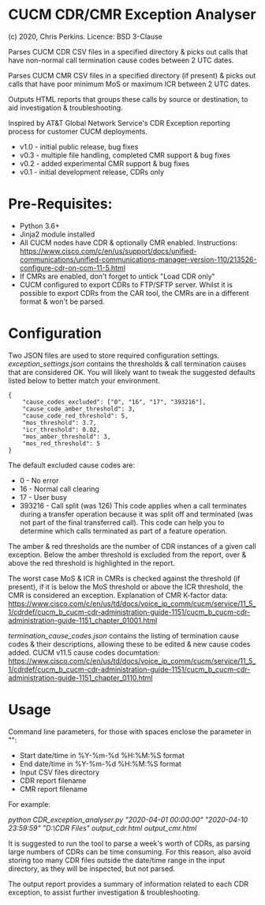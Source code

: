 # CUCM CDR/CMR Exception Analyser

(c) 2020, Chris Perkins. Licence: BSD 3-Clause


Parses CUCM CDR CSV files in a specified directory & picks out calls that have non-normal call termination cause codes between 2 UTC dates.

Parses CUCM CMR CSV files in a specified directory (if present) & picks out calls that have poor minimum MoS or maximum ICR between 2 UTC dates.

Outputs HTML reports that groups these calls by source or destination, to aid investigation & troubleshooting.

Inspired by AT&T Global Network Service's CDR Exception reporting process for customer CUCM deployments.

* v1.0 - initial public release, bug fixes
* v0.3 - multiple file handling, completed CMR support & bug fixes
* v0.2 - added experimental CMR support & bug fixes
* v0.1 - initial development release, CDRs only


# Pre-Requisites:
* Python 3.6+
* Jinja2 module installed
* All CUCM nodes have CDR & optionally CMR enabled. Instructions: https://www.cisco.com/c/en/us/support/docs/unified-communications/unified-communications-manager-version-110/213526-configure-cdr-on-ccm-11-5.html
* If CMRs are enabled, don't forget to untick "Load CDR only"
* CUCM configured to export CDRs to FTP/SFTP server. Whilst it is possible to export CDRs from the CAR tool, the CMRs are in a different format & won't be parsed.

# Configuration
Two JSON files are used to store required configuration settings.
_exception_settings.json_ contains the thresholds & call termination causes that are considered OK. You will likely want to tweak the suggested defaults listed below to better match your environment.

```
{
	"cause_codes_excluded": ["0", "16", "17", "393216"],
	"cause_code_amber_threshold": 3,
	"cause_code_red_threshold": 5,
	"mos_threshold": 3.7,
	"icr_threshold": 0.02,
	"mos_amber_threshold": 3,
	"mos_red_threshold": 5
}
```

The default excluded cause codes are:
* 0 - No error
* 16 - Normal call clearing
* 17 - User busy
* 393216 - Call split (was 126) This code applies when a call terminates during a transfer operation because it was split off and terminated (was not part of the final transferred call). This code can help you to determine which calls terminated as part of a feature operation.

The amber & red thresholds are the number of CDR instances of a given call exception. Below the amber threshold is excluded from the report, over & above the red threshold is highlighted in the report.

The worst case MoS & ICR in CMRs is checked against the threshold (if present), if it is below the MoS threshold or above the ICR threshold, the CMR is considered an exception.
Explanation of CMR K-factor data: https://www.cisco.com/c/en/us/td/docs/voice_ip_comm/cucm/service/11_5_1/cdrdef/cucm_b_cucm-cdr-administration-guide-1151/cucm_b_cucm-cdr-administration-guide-1151_chapter_01001.html

_termination_cause_codes.json_ contains the listing of termination cause codes & their descriptions, allowing these to be edited & new cause codes added. CUCM v11.5 cause codes documtation: https://www.cisco.com/c/en/us/td/docs/voice_ip_comm/cucm/service/11_5_1/cdrdef/cucm_b_cucm-cdr-administration-guide-1151/cucm_b_cucm-cdr-administration-guide-1151_chapter_0110.html

# Usage
Command line parameters, for those with spaces enclose the parameter in "":

* Start date/time in %Y-%m-%d %H:%M:%S format
* End date/time in %Y-%m-%d %H:%M:%S format
* Input CSV files directory
* CDR report filename
* CMR report filename

For example:

_python CDR_exception_analyser.py "2020-04-01 00:00:00" "2020-04-10 23:59:59" "D:\CDR Files" output_cdr.html output_cmr.html_

It is suggested to run the tool to parse a week's worth of CDRs, as parsing large numbers of CDRs can be time consuming. For this reason, also avoid storing too many CDR files outside the date/time range in the input directory, as they will be inspected, but not parsed.

The output report provides a summary of information related to each CDR exception, to assist further investigation & troubleshooting.
